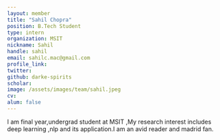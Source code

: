 ```yaml
---
layout: member
title: "Sahil Chopra"
position: B.Tech Student
type: intern
organization: MSIT
nickname: Sahil 
handle: sahil
email: sahilc.mac@gmail.com
profile_link: 
twitter: 
github: darke-spirits
scholar: 
image: /assets/images/team/sahil.jpeg
cv: 
alum: false
---
```

I am final year,undergrad student at MSIT ,My research interest includes deep learning ,nlp and its application.I am an avid reader and madrid fan.